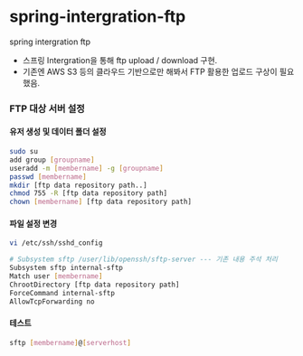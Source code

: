# spring-intergration-ftp
spring intergration ftp

- 스프링 Intergration을 통해 ftp upload / download 구현.
- 기존엔 AWS S3 등의 클라우드 기반으로만 해봐서 FTP 활용한 업로드 구상이 필요했음.

### FTP 대상 서버 설정

#### 유저 생성 및 데이터 폴더 설정
```bash
sudo su
add group [groupname]
useradd -m [membername] -g [groupname]
passwd [membername]
mkdir [ftp data repository path..]
chmod 755 -R [ftp data repository path]
chown [membername] [ftp data repository path]
```
#### 파일 설정 변경
```bash
vi /etc/ssh/sshd_config

# Subsystem sftp /user/lib/openssh/sftp-server --- 기존 내용 주석 처리
Subsystem sftp internal-sftp
Match user [membername]
ChrootDirectory [ftp data repository path]
ForceCommand internal-sftp
AllowTcpForwarding no
```

#### 테스트
```bash
sftp [membername]@[serverhost]
```
